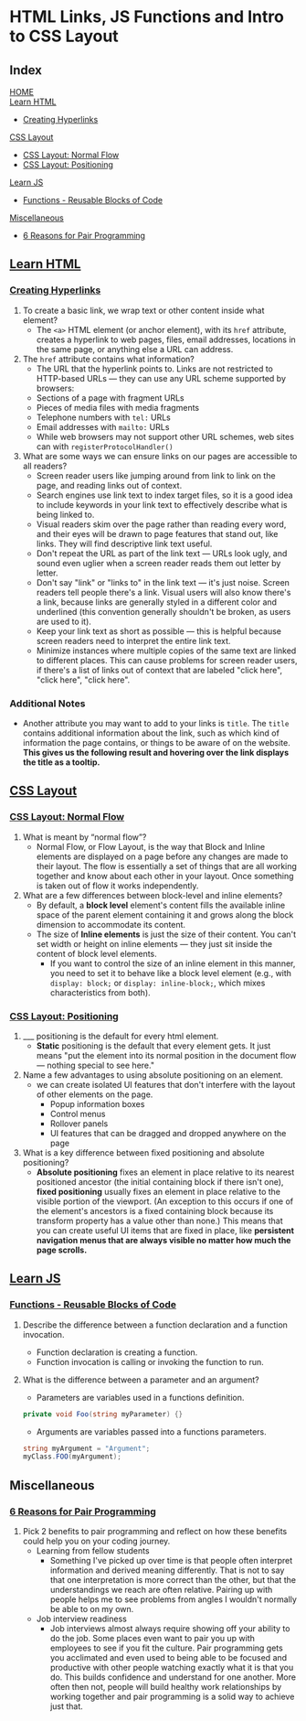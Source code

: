 # HTML Links, JS Functions and Intro to CSS Layout

## Index

[HOME](./README.md)  
[Learn HTML](#learn-html)

- [Creating Hyperlinks](#creating-hyperlinks)

[CSS Layout](#css-layout)

- [CSS Layout: Normal Flow](#css-layout-normal-flow)
- [CSS Layout: Positioning](#css-layout-positioning)

[Learn JS](#learn-js)

- [Functions - Reusable Blocks of Code](#functions---reusable-blocks-of-code)

[Miscellaneous](#miscellaneous)

- [6 Reasons for Pair Programming](#6-reasons-for-pair-programming)

## [Learn HTML](https://developer.mozilla.org/en-US/docs/Learn/HTML)

### [Creating Hyperlinks](https://developer.mozilla.org/en-US/docs/Learn/HTML/Introduction_to_HTML/Creating_hyperlinks)

1. To create a basic link, we wrap text or other content inside what element?
   - The `<a>` HTML element (or anchor element), with its `href` attribute, creates a hyperlink to web pages, files, email addresses, locations in the same page, or anything else a URL can address.
2. The `href` attribute contains what information?
   - The URL that the hyperlink points to. Links are not restricted to HTTP-based URLs — they can use any URL scheme supported by browsers:
   - Sections of a page with fragment URLs
   - Pieces of media files with media fragments
   - Telephone numbers with `tel:` URLs
   - Email addresses with `mailto:` URLs
   - While web browsers may not support other URL schemes, web sites can with `registerProtocolHandler()`
3. What are some ways we can ensure links on our pages are accessible to all readers?
   - Screen reader users like jumping around from link to link on the page, and reading links out of context.
   - Search engines use link text to index target files, so it is a good idea to include keywords in your link text to effectively describe what is being linked to.
   - Visual readers skim over the page rather than reading every word, and their eyes will be drawn to page features that stand out, like links. They will find descriptive link text useful.
   - Don't repeat the URL as part of the link text — URLs look ugly, and sound even uglier when a screen reader reads them out letter by letter.
   - Don't say "link" or "links to" in the link text — it's just noise. Screen readers tell people there's a link. Visual users will also know there's a link, because links are generally styled in a different color and underlined (this convention generally shouldn't be broken, as users are used to it).
   - Keep your link text as short as possible — this is helpful because screen readers need to interpret the entire link text.
   - Minimize instances where multiple copies of the same text are linked to different places. This can cause problems for screen reader users, if there's a list of links out of context that are labeled "click here", "click here", "click here".

### Additional Notes

- Another attribute you may want to add to your links is `title`. The `title` contains additional information about the link, such as which kind of information the page contains, or things to be aware of on the website. **This gives us the following result and hovering over the link displays the title as a tooltip.**

## [CSS Layout](https://developer.mozilla.org/en-US/docs/Learn/CSS/CSS_layout)

### [CSS Layout: Normal Flow](https://developer.mozilla.org/en-US/docs/Learn/CSS/CSS_layout/Normal_Flow)

1. What is meant by “normal flow”?
   - Normal Flow, or Flow Layout, is the way that Block and Inline elements are displayed on a page before any changes are made to their layout. The flow is essentially a set of things that are all working together and know about each other in your layout. Once something is taken out of flow it works independently.
2. What are a few differences between block-level and inline elements?
   - By default, a **block level** element's content fills the available inline space of the parent element containing it and grows along the block dimension to accommodate its content.
   - The size of **Inline elements** is just the size of their content. You can't set width or height on inline elements — they just sit inside the content of block level elements.
     - If you want to control the size of an inline element in this manner, you need to set it to behave like a block level element (e.g., with `display: block;` or `display: inline-block;`, which mixes characteristics from both).

### [CSS Layout: Positioning](https://developer.mozilla.org/en-US/docs/Learn/CSS/CSS_layout/Positioning)

1. ___ positioning is the default for every html element.
   - **Static** positioning is the default that every element gets. It just means "put the element into its normal position in the document flow — nothing special to see here."
2. Name a few advantages to using absolute positioning on an element.
   - we can create isolated UI features that don't interfere with the layout of other elements on the page.
     - Popup information boxes
     - Control menus
     - Rollover panels
     - UI features that can be dragged and dropped anywhere on the page
3. What is a key difference between fixed positioning and absolute positioning?
   - **Absolute positioning** fixes an element in place relative to its nearest positioned ancestor (the initial containing block if there isn't one), **fixed positioning** usually fixes an element in place relative to the visible portion of the viewport. (An exception to this occurs if one of the element's ancestors is a fixed containing block because its transform property has a value other than none.) This means that you can create useful UI items that are fixed in place, like **persistent navigation menus that are always visible no matter how much the page scrolls.**

## [Learn JS](https://developer.mozilla.org/en-US/docs/Learn/JavaScript)

### [Functions - Reusable Blocks of Code](https://developer.mozilla.org/en-US/docs/Learn/JavaScript/Building_blocks/Functions)

1. Describe the difference between a function declaration and a function invocation.
   - Function declaration is creating a function.
   - Function invocation is calling or invoking the function to run.
2. What is the difference between a parameter and an argument?
   - Parameters are variables used in a functions definition.

   ```C#
   private void Foo(string myParameter) {}
   ```

   - Arguments are variables passed into a functions parameters.

   ```C#
   string myArgument = "Argument";
   myClass.FOO(myArgument);
   ```

## Miscellaneous

### [6 Reasons for Pair Programming](https://www.codefellows.org/blog/6-reasons-for-pair-programming/)

1. Pick 2 benefits to pair programming and reflect on how these benefits could help you on your coding journey.
   - Learning from fellow students
     - Something I've picked up over time is that people often interpret information and derived meaning differently.  That is not to say that one interpretation is more correct than the other, but that the understandings we reach are often relative.  Pairing up with people helps me to see problems from angles I wouldn't normally be able to on my own.
   - Job interview readiness
     - Job interviews almost always require showing off your ability to do the job.  Some places even want to pair you up with employees to see if you fit the culture.  Pair programming gets you acclimated and even used to being able to be focused and productive with other people watching exactly what it is that you do.  This builds confidence and understand for one another.  More often then not, people will build healthy work relationships by working together and pair programming is a solid way to achieve just that.
